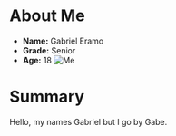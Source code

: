 # About Me
 
 - **Name:** Gabriel Eramo
 - **Grade:** Senior
 - **Age:** 18
 ![Me](https://statici.behindthevoiceactors.com/behindthevoiceactors/_img/chars/jojo-mcdodd-horton-hears-a-who-6.37.jpg)
 # Summary

 Hello, my names Gabriel but I go by Gabe. 